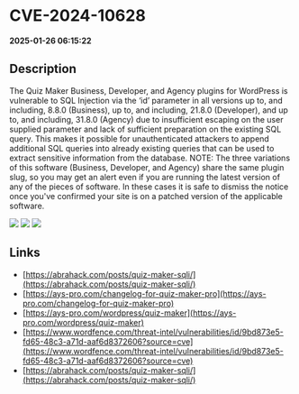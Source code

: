 # CVE-2024-10628

**2025-01-26 06:15:22**

## Description
The Quiz Maker Business, Developer, and Agency plugins for WordPress is vulnerable to SQL Injection via the ‘id’ parameter in all versions up to, and including, 8.8.0 (Business), up to, and including, 21.8.0 (Developer), and up to, and including, 31.8.0 (Agency) due to insufficient escaping on the user supplied parameter and lack of sufficient preparation on the existing SQL query.  This makes it possible for unauthenticated attackers to append additional SQL queries into already existing queries that can be used to extract sensitive information from the database. NOTE: The three variations of this software (Business, Developer, and Agency) share the same plugin slug, so you may get an alert even if you are running the latest version of any of the pieces of software. In these cases it is safe to dismiss the notice once you've confirmed your site is on a patched version of the applicable software.

![](https://img.shields.io/static/v1?label=Score&message=7.5&color=red)
![](https://img.shields.io/static/v1?label=Severity&message=HIGH&color=red)
![](https://img.shields.io/static/v1?label=CWE&message=SQL&color=green)

## Links
- [https://abrahack.com/posts/quiz-maker-sqli/](https://abrahack.com/posts/quiz-maker-sqli/)
- [https://ays-pro.com/changelog-for-quiz-maker-pro](https://ays-pro.com/changelog-for-quiz-maker-pro)
- [https://ays-pro.com/wordpress/quiz-maker](https://ays-pro.com/wordpress/quiz-maker)
- [https://www.wordfence.com/threat-intel/vulnerabilities/id/9bd873e5-fd65-48c3-a71d-aaf6d8372606?source=cve](https://www.wordfence.com/threat-intel/vulnerabilities/id/9bd873e5-fd65-48c3-a71d-aaf6d8372606?source=cve)
- [https://abrahack.com/posts/quiz-maker-sqli/](https://abrahack.com/posts/quiz-maker-sqli/)
